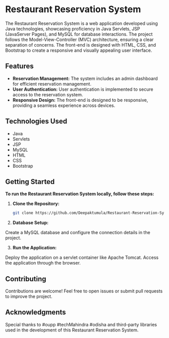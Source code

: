 # Restaurant Reservation System

The Restaurant Reservation System is a web application developed using Java technologies, showcasing proficiency in Java Servlets, JSP (JavaServer Pages), and MySQL for database interactions. The project follows the Model-View-Controller (MVC) architecture, ensuring a clear separation of concerns. The front-end is designed with HTML, CSS, and Bootstrap to create a responsive and visually appealing user interface.

## Features

- **Reservation Management:** The system includes an admin dashboard for efficient reservation management.
- **User Authentication:** User authentication is implemented to secure access to the reservation system.
- **Responsive Design:** The front-end is designed to be responsive, providing a seamless experience across devices.

## Technologies Used

- Java
- Servlets
- JSP
- MySQL
- HTML
- CSS
- Bootstrap

## Getting Started

**To run the Restaurant Reservation System locally, follow these steps:**

1. **Clone the Repository:**

   ```bash
   git clone https://github.com/Deepaktumula/Restaurant-Reservation-System.git

2. **Database Setup:**

Create a MySQL database and configure the connection details in the project.

3. **Run the Application:**

Deploy the application on a servlet container like Apache Tomcat.
Access the application through the browser.

## Contributing

Contributions are welcome! Feel free to open issues or submit pull requests to improve the project.

## Acknowledgments

Special thanks to #oupp #techMahindra #odisha and third-party libraries used in the development of this Restaurant Reservation System.
